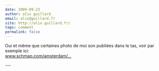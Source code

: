 ```yaml
---
date: 2009-09-23
author: alix guillard
email: alix@guillard.fr
site: http://alix.guillard.fr/
tags: comment
permalink: false
---
```


<p>Oui et même que certaines photo de moi son publiées dans le tas, voir par exemple ici:<br />
<a href="http://www.schmap.com/amsterdam/sights_breweries/#p=338962&amp;i=338962.jpg" title="http://www.schmap.com/amsterdam/sights_breweries/#p=338962&amp;i=338962.jpg" rel="nofollow">www.schmap.com/amsterdam/...</a></p>
---